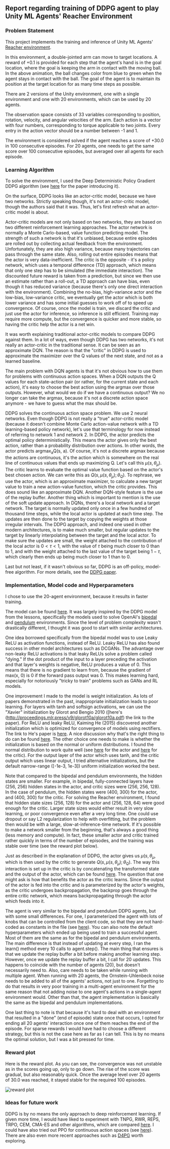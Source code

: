 ## Report regarding training of DDPG agent to play Unity ML Agents' Reacher Environment


###  Problem Statement

This project implements the training and inference of Unity ML Agents'  [Reacher environment](https://github.com/Unity-Technologies/ml-agents/blob/master/docs/Learning-Environment-Examples.md). 

In this environment, a double-jointed arm can move to target locations. A reward of +0.1 is provided for each step that the agent's hand is in the goal location, where the goal is keeping the arm in contact with the moving ball. In the above animation, the ball changes color from blue to green when the agent stays in contact with the ball. The goal of the agent is to maintain its position at the target location for as many time steps as possible. 

There are 2 versions of the Unity environment, one with a single environment and one with 20 environments, which can be used by 20 agents.

The observation space consists of 33 variables corresponding to position, rotation, velocity, and angular velocities of the arm. Each action is a vector with four numbers, corresponding to torque applicable to two joints. Every entry in the action vector should be a number between -1 and 1.

The environment is considered solved if the agent reaches a score of +30.0 in 100 consecutive episodes. For 20 agents, one needs to get the same score over 100 consecutive episodes, but averaged over all agents for each episode.

### Learning Algorithm

To solve the environment, I used the Deep Deterministic Policy Gradient DDPG algorithm (see [here](https://arxiv.org/pdf/1509.02971.pdf) for the paper introducing it). 

On the surface, DDPG looks like an actor-critic model, because we have two networks. Strictly speaking though, it's not an actor-critic model, though the authors said that it was. Thus, let's first refresh what an actor-critic model is about. 

Actor-critic models are not only based on two networks, they are based on two different reinforcement learning approaches. The actor network is normally a Monte Carlo-based, value function predicting model. The strength of such a network is that it's unbiased, because entire episodes are rolled out by collecting actual feedback from the environment. Unfortunately, they are also high variance, because many trajectories can pass through the same state. Also, rolling out entire episodes means that the actor is very data-inefficient. The critic is the opposite - it's a policy network, which uses a temporal difference (TD) approach, which means that only one step has to be simulated (the immediate interaction). The discounted future reward is taken from a prediction, but since we then use an estimate rather than a roll-out, a TD approach can have bias, even though it has reduced variance (because there's only one direct interaction with the environment). Combining the no-bias, high-variance actor and the low-bias, low-variance critic, we eventually get the actor which is both lower variance and has some initial guesses to work off of to speed up convergence. Of course, once the model is train, we discard the critic and just use the actor for inference, so inference is still efficient. Training may require more compute, but the convergence is quicker and more stable, so having the critic help the actor is a net win.

It was worth explaining traditional actor-critic models to compare DDPG against them. In a lot of ways, even though DDPG has two networks, it's not really an actor-critic in the traditional sense. It can be seen as an approximate DQN. The reason is that the "critic" in DDPG is used to approximate the maximizer over the Q values of the next state, and not as a learned baseline. 

The main problem with DQN agents is that it's not obvious how to use them for problems with continuous action spaces. When a DQN outputs the Q values for each state-action pair (or rather, for the current state and each action), it's easy to choose the best action using the argmax over those outputs. However, what would we do if we have a continuous output? We no longer can take the argmax, because it's not a discrete action space anymore - we have to guess what the max should be. 

DDPG solves the continuous action space problem. We use 2 neural networks. Even though DDPG is not really a "true" actor-critic model (because it doesn't combine Monte Carlo action-value network with a TD learning-based policy network), let's use that terminology for now instead of referring to network 1 and network 2. In DDPG, the actor predicts the optimal policy deterministically. This means the actor gives only the best action, rather than a probability distribution over actions. In other words, the actor predicts argmax<sub>a</sub>Q(s, a). Of course, it's not a discrete argmax because the actions are continuous, it's the action which is somewhere on the real line of continuous values that ends up maximizing Q. Let's call this $\mu(s, \theta_{\mu}$). 
The critic learns to evaluate the optimal value function based on the actor's best chosen action. We can write this as $Q(s, \mu(s, \theta_{\mu}); \theta_Q)$. To rephrase, we use the actor, which is an approximate maximizer, to calculate a new target value to train a new action-value function, which the critic provides.  This does sound like an approximate DQN. Another DQN-style feature is the use of the replay buffer. Another thing which is important to mention is the use of the soft update approach. In DQNs, there's a local network and a target network. The target is normally updated only once in a few hundred of thousand time steps, while the local actor is updated at each time step. The updates are then done to the target by copying the weights at those irregular intervals. The DDPG approach, and indeed one used in other modern architectures, is to make much smaller, but regular updates to the target by linearly interpolating between the target and the local actor. To make sure the updates are small, the weight attached to the contribution of the local actor is $0 <\tau<1$, with the value of $\tau$ being much closer to 0 than to 1, and with the weight attached to the last value of the target being $1-\tau$, which clearly then ends up being much closer to 1 than to 0.

Last but not least, if it wasn't obvious so far, DDPG is an off-policy, model-free algorithm. 
For more details, see the [DDPG paper](https://arxiv.org/pdf/1509.02971.pdf).


### Implementation, Model code and Hyperparameters
 
 I chose to use the 20-agent environment, because it results in faster training.
 
 The model can be found [here](https://github.com/mkolod/deep-reinforcement-learning/blob/master/p2_continuous-control/model.py). It was largely inspired by the DDPG model from the lessons, specifically the models used to solve OpenAI's [bipedal](https://github.com/mkolod/deep-reinforcement-learning/blob/master/ddpg-bipedal/model.py) and [pendulum](https://github.com/mkolod/deep-reinforcement-learning/blob/master/ddpg-pendulum/model.py) environments. Since the level of problem complexity wasn't drastically different, I thought it was good to start with similar architectures. 

One idea borrowed specifically from the bipedal model was to use Leaky ReLU as activation functions, instead of ReLU. Leaky ReLU has also found success in other model architectures such as DCGANs. The advantage over non-leaky ReLU activations is that leaky ReLUs solve a problem called "dying." If the dot product of the input to a layer preceding the activation and that layer's weights is negative, ReLU produces a value of 0. This means that there is no gradient to learn from, because the gradient of max(x, 0) is 0 if the forward pass output was 0. This makes learning hard, especially for notoriously "tricky to train" problems such as GANs and RL models.

One improvement I made to the model is weight initialization. As lots of papers demonstrated in the past, inappropriate initialization leads to poor learning. For layers with tanh and softsign activations, we can use the "Xavier" initialization by Glorot and Bengio 2010 ([here's
(http://proceedings.mlr.press/v9/glorot10a/glorot10a.pdf) the link to the paper). For ReLU and leaky ReLU, Kaiming He (2015) discovered another initialization which is optimized for convergence of models using rectifiers. The link to He's paper is [here](https://arxiv.org/pdf/1502.01852v1.pdf). A nice discussion why that's the right thing to do can be found [here](https://www.jefkine.com/deep/2016/08/08/initialization-of-deep-networks-case-of-rectifiers/).  The other choice one needs to make is whether the initialization is based on the normal or uniform distributions. I found the normal distribution to work quite well (see [here](https://github.com/mkolod/deep-reinforcement-learning/blob/master/p2_continuous-control/model.py#L38:L46) for the actor and [here](https://github.com/mkolod/deep-reinforcement-learning/blob/master/p2_continuous-control/model.py#L88:L92) for the critic). For the output layer of the actor which uses tanh, and the critic output which uses linear output, I tried alternative initializations, but the default narrow-range ([-1e-3, 1e-3]) uniform initialization worked the best. 

Note that compared to the bipedal and pendulum environments, the hidden states are smaller. For example, in bipedal, fully-connected layers have (256, 256) hidden states in the actor, and critic sizes were (256, 256, 128). In the case of pendulum, the hidden states were (400, 300) for the actor, and (400, 300) for the critic. For solving the Reacher environment, I found that hidden state sizes (256, 128) for the actor and (256, 128, 64) were good enough for the critic. Larger state sizes would either result in very slow learning, or poor convergence even after a very long time. One could use dropout or say L2 regularization to help with overfitting, but the problem then would be with a large, slow-at-inference-time network. If it's possible to make a network smaller from the beginning, that's always a good thing (less memory and compute). In fact, these smaller actor and critic trained rather quickly in terms of the number of episodes, and the training was stable over time (see the reward plot below). 

Just as described in the explanation of DDPG, the actor gives us $\mu(s, \theta_{\mu}$, which is then used by the critic to generate $Q(s, \mu(s, \theta_{\mu}); \theta_Q)$. The way this interaction is set up in the critic is by concatenating the transformed state and the output of the actor, which can be found [here](https://github.com/mkolod/deep-reinforcement-learning/blob/master/p2_continuous-control/model.py#L98). The question that one might ask is how that benefits the actor as the critic learns. Since the output of the actor is fed into the critic and is parameterized by the actor's weights, as the critic undergoes backpropagation, the backprop goes through the entire critic network, which means backpropagating through the actor which feeds into it.

The agent is very similar to the bipedal and pendulum DDPG agents, but with some small differences. For one, I parameterized the agent with lots of knobs that can be controlled from the client code, so that they are not hard-coded as constants in the file (see [here](https://github.com/mkolod/deep-reinforcement-learning/blob/master/p2_continuous-control/ddpg_agent.py#L13:L27)). You can also note the default hyperparameters which ended up being used to train a successful agent. Most of them are the same as for the bipedal and pendulum environments. The main difference is that instead of updating at every step, I ran the learn() method every 10 calls to agent.step(). The main thing that ensures is that we update the replay buffer a bit before making another learning step.  However, once we update the replay buffer a bit, I call for 20 updates. This happens to coincide with the number of agents (20), but doesn't necessarily need to. Also, care needs to be taken while running with multiple agent. When running with 20 agents, the Ornstein-Uhlenbeck noise needs to be added to all of the agents' actions, not just to one. Forgetting to do that results in very poor training in a multi-agent environment for the same reason that not adding noise to one agent's actions in a single-agent environment would. Other than that, the agent implementation is basically the same as the bipedal and pendulum implementations. 

One last thing to note is that because it's hard to deal with an environment that resulted in a "done" (end of episode) state once that occurs, I opted for ending all 20 agents' interaction once one of them reaches the end of the episode. For sparse rewards I would have had to choose a different strategy, but this is not the case here as far as I can tell. This is by no means the optimal solution, but I was a bit pressed for time.


### Reward plot

Here is the reward plot. As you can see, the convergence was not unstable as in the scores going up, only to go down. The rise of the score was gradual, but also reasonably quick. Once the average level over 20 agents of 30.0 was reached, it stayed stable for the required 100 episodes.

![reward plot](./convergence.png)


### Ideas for future work

DDPG is by no means the only approach to deep reinforcement learning. If given more time, I would have liked to experiment with TNPG, RWR, REPS, TRPO, CEM, CMA-ES and other algorithms, which are compared [here](https://arxiv.org/abs/1604.06778). I could have also tried out PPO for continuous action spaces (see [here](https://blog.openai.com/openai-baselines-ppo/)). There are also even more recent approaches such as [D4PG](https://openreview.net/pdf?id=SyZipzbCb) worth exploring.
